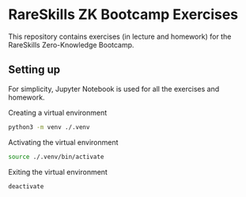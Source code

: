 # RareSkills ZK Bootcamp Exercises

This repository contains exercises (in lecture and homework) for the RareSkills Zero-Knowledge Bootcamp.

## Setting up
For simplicity, Jupyter Notebook is used for all the exercises and homework.

Creating a virtual environment
```bash
python3 -m venv ./.venv
```

Activating the virtual environment
```bash
source ./.venv/bin/activate
```

Exiting the virtual environment
```bash
deactivate
```